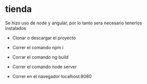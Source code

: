 # tienda

Se hizo uso de node y angular, por lo tanto sera necesario tenerlos instalados  

- Clonar o descargar el proyecto

- Correr el comando npm i

- Corrar el comando ng build

- Correr el comando node server

- Correr en el navegador localhost:8080
